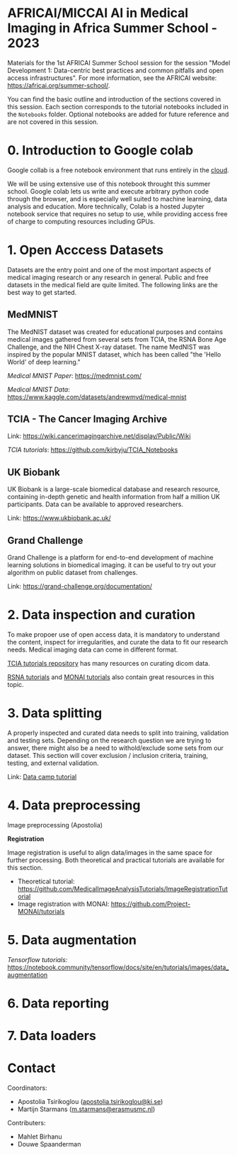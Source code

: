 # AFRICAI/MICCAI AI in Medical Imaging in Africa Summer School - 2023
Materials for the 1st AFRICAI Summer School session for the session
"Model Development 1: Data-centric best practices and common pitfalls and open access infrastructures". 
For more information, see the AFRICAI website: https://africai.org/summer-school/. 

You can find  the basic outline and introduction of the sections covered in this session. 
Each section corresponds to the tutorial notebooks included in the `Notebooks` folder. Optional notebooks are added for future reference and are not covered in this session.

# 0. Introduction to Google colab
Google collab is a free notebook environment that runs entirely in the [cloud](https://colab.research.google.com/drive/16pBJQePbqkz3QFV54L4NIkOn1kwpuRrj#scrollTo=BCmeo64HcLfs).

We will be using extensive use of this notebook throught this summer school. Google colab lets us write and execute arbitrary python code through the browser, and is especially well suited to machine learning, data analysis and education. More technically, Colab is a hosted Jupyter notebook service that requires no setup to use, while providing access free of charge to computing resources including GPUs.

# 1. Open Acccess Datasets
Datasets are the entry point and one of the most important aspects of medical imaging research or any research in general. Public and free datasets in the medical field are quite limited. The following links are the best way to get started.

## MedMNIST
The MedNIST dataset was created for educational purposes and contains medical images gathered from several sets from TCIA, the RSNA Bone Age Challenge, and the NIH Chest X-ray dataset. The name MedNIST was inspired by the popular MNIST dataset, which has been called "the 'Hello World' of deep learning."

*Medical MNIST Paper*: https://medmnist.com/

*Medical MNIST Data*: https://www.kaggle.com/datasets/andrewmvd/medical-mnist

## TCIA - The Cancer Imaging Archive
Link:  https://wiki.cancerimagingarchive.net/display/Public/Wiki

*TCIA tutorials*: https://github.com/kirbyju/TCIA_Notebooks

## UK Biobank
UK Biobank is a large-scale biomedical database and research resource, containing in-depth genetic and health information from half a million UK participants. Data can be available to approved researchers.

Link: https://www.ukbiobank.ac.uk/


## Grand Challenge
Grand Challenge is a platform for end-to-end development of machine learning solutions in biomedical imaging. it can be useful to try out your algorithm on public dataset from challenges.

Link: https://grand-challenge.org/documentation/

# 2. Data inspection and curation
To make propoer use of open access data, it is mandatory to understand the content, inspect for irregularities, and curate the data to fit our research needs. Medical imaging data can come in different format. 

[TCIA tutorials repository](https://github.com/kirbyju/TCIA_Notebooks) has many resources on curating dicom data.

[RSNA tutorials](https://github.com/RSNA/AI-Deep-Learning-Lab-2022/blob/main/sessions/data-curation) and [MONAI tutorials](https://github.com/Project-MONAI/tutorials) also contain great resources in this topic.


# 3. Data splitting 
A properly inspected and curated data needs to split into training, validation and testing sets. Depending on the research question we are trying to answer, there might also be a need to withold/exclude some sets from our dataset. This section will cover exclusion / inclusion criteria, training, testing, and external validation.

Link: [Data camp tutorial](https://github.com/datacamp/workspace-tutorial-python-data-preprocessing-train-test-split)

# 4. Data preprocessing 

Image preprocessing (Apostolia) 

**Registration**

Image registration is useful to align data/images in the same space for further processing. Both theoretical and practical tutorials are available for this section.

- Theoretical tutorial: https://github.com/MedicalImageAnalysisTutorials/ImageRegistrationTutorial
- Image registration with MONAI: https://github.com/Project-MONAI/tutorials

# 5. Data augmentation
*Tensorflow tutorials:* https://notebook.community/tensorflow/docs/site/en/tutorials/images/data_augmentation

# 6. Data reporting

# 7. Data loaders

# Contact
Coordinators:

- Apostolia Tsirikoglou (apostolia.tsirikoglou@ki.se)
- Martijn Starmans (m.starmans@erasmusmc.nl)

Contributers:

- Mahlet Birhanu
- Douwe Spaanderman